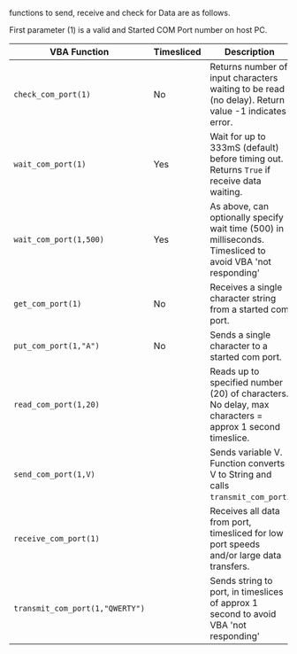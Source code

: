 functions to send, receive and check for Data are as follows. 

First parameter (1) is a valid and Started COM Port number on host PC.

| VBA Function               | Timesliced | Description                                                                                                   |
| ---------------------------|----------- | --------------------------------------------------------------------------------------------------------------|
| `check_com_port(1)`        |      No      | Returns number of input characters waiting to be read (no delay). Return value -1 indicates error.            |
| `wait_com_port(1)`         |       Yes     | Wait for up to 333mS (default) before timing out. Returns `True` if receive data waiting.                     |
| `wait_com_port(1,500)`     |        Yes    | As above, can optionally specify wait time (500) in milliseconds. Timesliced to avoid VBA 'not responding'           |  
| `get_com_port(1)`          |     No       | Receives a single character string from a started com port.                                                   |
| `put_com_port(1,"A")`      |      No      | Sends a single character to a started com port.                                                               |
| `read_com_port(1,20)`      |            | Reads up to specified number (20) of characters. No delay, max characters = approx 1 second timeslice.        |
| `send_com_port(1,V)`       |            | Sends variable V. Function converts V to String and calls `transmit_com_port`.                                |
| `receive_com_port(1)`      |            | Receives all data from port, timesliced for low port speeds and/or large data transfers.                      |
| `transmit_com_port(1,"QWERTY")` |     | Sends string to port, in timeslices of approx 1 second to avoid VBA 'not responding'                          |
